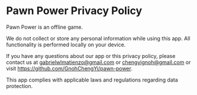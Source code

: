 # Pawn Power Privacy Policy

Pawn Power is an offline game.

We do not collect or store any personal information while using this app. All functionality is performed locally on your device.

If you have any questions about our app or this privacy policy, please contact us at gabrielwlmatienzo@gmail.com or chengyignoh@gmail.com or visit https://github.com/GnohChengYi/pawn-power.

This app complies with applicable laws and regulations regarding data protection.
